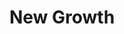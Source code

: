---
layout: post
title:  "New Growth"
image: https://farm4.staticflickr.com/3932/15429101761_b3f3eda648_b.jpg
thumbnail: https://farm4.staticflickr.com/3862/15034096167_a53b80518a_n.jpg
dimensionX: 99"
dimensionY: 28"
dimensionZ: 5.5"
materials: Walnut/Ambrosia Maple/Copper
price: $1900
---